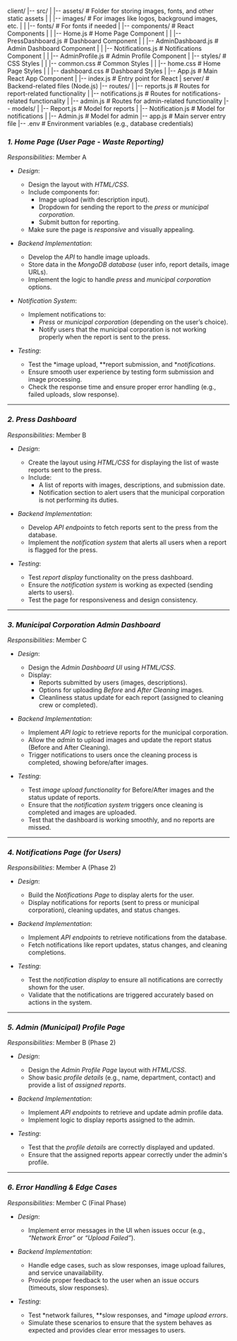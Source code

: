 client/
|-- src/
|   |-- assets/                  # Folder for storing images, fonts, and other static assets
|   |   |-- images/              # For images like logos, background images, etc.
|   |   |-- fonts/               # For fonts if needed
|   |-- components/              # React Components
|   |   |-- Home.js              # Home Page Component
|   |   |-- PressDashboard.js    # Dashboard Component
|   |   |-- AdminDashboard.js    # Admin Dashboard Component
|   |   |-- Notifications.js     # Notifications Component
|   |   |-- AdminProfile.js      # Admin Profile Component
|   |-- styles/                  # CSS Styles
|   |   |-- common.css           # Common Styles
|   |   |-- home.css             # Home Page Styles
|   |   |-- dashboard.css        # Dashboard Styles
|   |-- App.js                   # Main React App Component
|   |-- index.js                 # Entry point for React
|
server/                           # Backend-related files (Node.js)
|-- routes/
|   |-- reports.js               # Routes for report-related functionality
|   |-- notifications.js         # Routes for notifications-related functionality
|   |-- admin.js                 # Routes for admin-related functionality
|-- models/
|   |-- Report.js                # Model for reports
|   |-- Notification.js          # Model for notifications
|   |-- Admin.js                 # Model for admin
|-- app.js                        # Main server entry file
|-- .env                          # Environment variables (e.g., database credentials)



### *1. Home Page (User Page - Waste Reporting)*

*Responsibilities*: Member A

- *Design*: 
  - Design the layout with *HTML/CSS*.
  - Include components for:
    - Image upload (with description input).
    - Dropdown for sending the report to the *press* or *municipal corporation*.
    - Submit button for reporting.
  - Make sure the page is *responsive* and visually appealing.

- *Backend Implementation*:
  - Develop the *API* to handle image uploads.
  - Store data in the *MongoDB database* (user info, report details, image URLs).
  - Implement the logic to handle *press* and *municipal corporation* options.

- *Notification System*:
  - Implement notifications to:
    - *Press* or *municipal corporation* (depending on the user’s choice).
    - Notify users that the municipal corporation is not working properly when the report is sent to the press.

- *Testing*:
  - Test the *image upload, **report submission, and **notifications*.
  - Ensure smooth user experience by testing form submission and image processing.
  - Check the response time and ensure proper error handling (e.g., failed uploads, slow response).

---

### *2. Press Dashboard*

*Responsibilities*: Member B

- *Design*:
  - Create the layout using *HTML/CSS* for displaying the list of waste reports sent to the press.
  - Include:
    - A list of reports with images, descriptions, and submission date.
    - Notification section to alert users that the municipal corporation is not performing its duties.

- *Backend Implementation*:
  - Develop *API endpoints* to fetch reports sent to the press from the database.
  - Implement the *notification system* that alerts all users when a report is flagged for the press.
  
- *Testing*:
  - Test *report display* functionality on the press dashboard.
  - Ensure the *notification system* is working as expected (sending alerts to users).
  - Test the page for responsiveness and design consistency.

---

### *3. Municipal Corporation Admin Dashboard*

*Responsibilities*: Member C

- *Design*:
  - Design the *Admin Dashboard UI* using *HTML/CSS*.
  - Display:
    - Reports submitted by users (images, descriptions).
    - Options for uploading *Before* and *After Cleaning* images.
    - Cleanliness status update for each report (assigned to cleaning crew or completed).

- *Backend Implementation*:
  - Implement *API logic* to retrieve reports for the municipal corporation.
  - Allow the *admin* to upload images and update the report status (Before and After Cleaning).
  - Trigger notifications to users once the cleaning process is completed, showing before/after images.

- *Testing*:
  - Test *image upload functionality* for Before/After images and the status update of reports.
  - Ensure that the *notification system* triggers once cleaning is completed and images are uploaded.
  - Test that the dashboard is working smoothly, and no reports are missed.

---

### *4. Notifications Page (for Users)*

*Responsibilities*: Member A (Phase 2)

- *Design*:
  - Build the *Notifications Page* to display alerts for the user.
  - Display notifications for reports (sent to press or municipal corporation), cleaning updates, and status changes.
  
- *Backend Implementation*:
  - Implement *API endpoints* to retrieve notifications from the database.
  - Fetch notifications like report updates, status changes, and cleaning completions.

- *Testing*:
  - Test the *notification display* to ensure all notifications are correctly shown for the user.
  - Validate that the notifications are triggered accurately based on actions in the system.

---

### *5. Admin (Municipal) Profile Page*

*Responsibilities*: Member B (Phase 2)

- *Design*:
  - Design the *Admin Profile Page* layout with *HTML/CSS*.
  - Show basic *profile details* (e.g., name, department, contact) and provide a list of *assigned reports*.

- *Backend Implementation*:
  - Implement *API endpoints* to retrieve and update admin profile data.
  - Implement logic to display reports assigned to the admin.

- *Testing*:
  - Test that the *profile details* are correctly displayed and updated.
  - Ensure that the assigned reports appear correctly under the admin's profile.

---

### *6. Error Handling & Edge Cases*

*Responsibilities*: Member C (Final Phase)

- *Design*: 
  - Implement error messages in the UI when issues occur (e.g., *“Network Error”* or *“Upload Failed”*).
  
- *Backend Implementation*:
  - Handle edge cases, such as slow responses, image upload failures, and service unavailability.
  - Provide proper feedback to the user when an issue occurs (timeouts, slow responses).

- *Testing*:
  - Test *network failures, **slow responses, and **image upload errors*.
  - Simulate these scenarios to ensure that the system behaves as expected and provides clear error messages to users.
